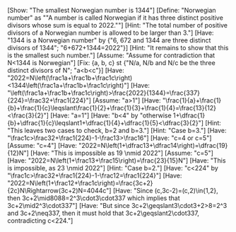 [Show: "The smallest Norwegian number is 1344"]
[Define: "Norwegian number" as ""A number is called Norwegian if it has three distinct positive divisors whose sum is equal to 2022.""]
[Hint: "The total number of positive divisors of a Norwegian number is allowed to be larger than 3."]
[Have: "1344 is a Norwegian number" by {"6, 672 and 1344 are three distinct divisors of 1344"; "6+672+1344=2022"}]
[Hint: "It remains to show that this is the smallest such number."]
[Assume: "Assume for contradiction that N<1344 is Norwegian"]
[Fix: {a, b, c} st {"N/a, N/b and N/c be the three distinct divisors of N"; "a<b<c"}]
[Have: "2022=N\left(\frac1a+\frac1b+\frac1c\right)<1344\left(\frac1a+\frac1b+\frac1c\right)"]
[Have: "\left(\frac1a+\frac1b+\frac1c\right)>\frac{2022}{1344}=\frac{337}{224}=\frac32+\frac1{224}"]
[Assume: "a>1"]
[Have: "\frac{1}{a}+\frac{1}{b}+\frac{1}{c}\leqslant\frac{1}{2}+\frac{1}{3}+\frac{1}{4}=\frac{13}{12}<\frac{3}{2}"]
[Have: "a=1"]
[Have: "b<4" by "otherwise 1+\dfrac{1}{b}+\dfrac{1}{c}\leqslant1+\dfrac{1}{4}+\dfrac{1}{5}<\dfrac{3}{2}"]
[Hint: "This leaves two cases to check, b=2 and b=3."]
[Hint: "Case b=3."]
[Have: "\frac1c>\frac32+\frac1{224}-1-\frac13>\frac16"]
[Have: "c=4 or c=5"]
[Assume: "c=4"]
[Have: "2022=N\left(1+\dfrac13+\dfrac14\right)=\dfrac{19}{12}N"]
[Have: "This is impossible as 19 \nmid 2022"]
[Assume: "c=5"]
[Have: "2022=N\left(1+\frac13+\frac15\right)=\frac{23}{15}N"]
[Have: "This is impossible, as 23 \nmid 2022"]
[Hint: "Case b=2."]
[Have: "c<224" by "\frac1c>\frac32+\frac1{224}-1-\frac12=\frac1{224}"]
[Have: "2022=N\left(1+\frac12+\frac1c\right)=\frac{3c+2}{2c}N\Rightarrow(3c+2)N=4044c"]
[Have: "Since (c,3c-2)=(c,2)\in\{1,2\}, then 3c+2\mid8088=2^3\cdot3\cdot337 which implies that 3c+2\mid2^3\cdot337"]
[Have: "But since 3c+2\geqslant3\cdot3+2>8=2^3 and 3c+2\neq337, then it must hold that 3c+2\geqslant2\cdot337, contradicting c<224."]